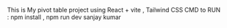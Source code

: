 This is My pivot table project using React + vite , Tailwind CSS
CMD to RUN : npm install , npm run dev 
sanjay kumar
